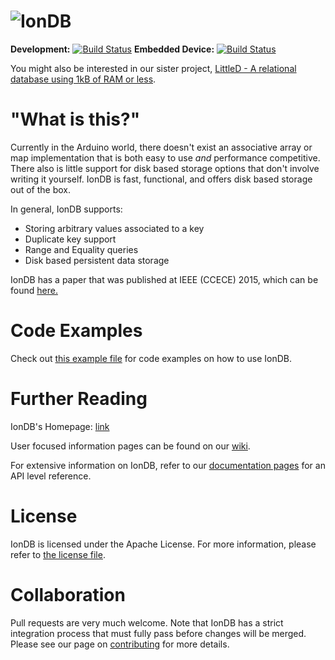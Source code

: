 ![IonDB](https://cdn.rawgit.com/iondbproject/iondb/development/documentation/doxygen/iondb_logo_final.svg)
=========

**Development:** [![Build Status](http://162.243.92.39/buildStatus/icon?job=iondb-pc-full)](http://162.243.92.39/job/iondb-pc-full/)
**Embedded Device:** [![Build Status](http://162.243.92.39/buildStatus/icon?job=iondb-device)](http://162.243.92.39/job/iondb-device/)

You might also be interested in our sister project, [LittleD - A relational database using 1kB of RAM or less](https://github.com/graemedouglas/LittleD).

# "What is this?"

Currently in the Arduino world, there doesn't exist an associative array or map implementation that is both easy to use *and* performance competitive. There also is little support for disk based storage options that don't involve writing it yourself. IonDB is fast, functional, and offers disk based storage out of the box.

In general, IonDB supports:

* Storing arbitrary values associated to a key
* Duplicate key support
* Range and Equality queries
* Disk based persistent data storage

IonDB has a paper that was published at IEEE (CCECE) 2015, which can be found [here.](http://ieeexplore.ieee.org/xpl/articleDetails.jsp?reload=true&tp=&arnumber=7129178)

# Code Examples

Check out [this example file](src/examples/iondb_example.ino) for code examples on how to use IonDB.

# Further Reading

IonDB's Homepage: [link](https://iondb.org)

User focused information pages can be found on our [wiki](https://github.com/iondbproject/iondb/wiki).

For extensive information on IonDB, refer to our [documentation pages](https://iondb.org/doxygen/files.html) for an API level reference.

# License

IonDB is licensed under the Apache License. For more information, please refer to [the license file](LICENSE.md).

# Collaboration

Pull requests are very much welcome. Note that IonDB has a strict integration process that must fully pass before changes will be merged. Please see our page on [contributing](https://github.com/iondbproject/iondb/wiki/Contributing-and-Development-on-IonDB) for more details.

